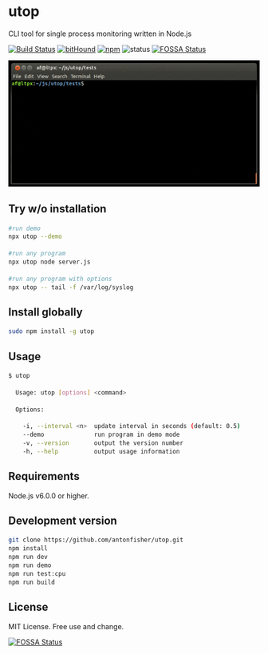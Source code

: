 # utop

CLI tool for single process monitoring written in Node.js

[![Build Status](https://travis-ci.org/antonfisher/utop.svg?branch=master)](https://travis-ci.org/antonfisher/utop)
[![bitHound](https://www.bithound.io/github/antonfisher/utop/badges/dependencies.svg)](https://www.bithound.io/github/antonfisher/utop/master/dependencies/npm)
[![npm](https://img.shields.io/npm/v/utop.svg?colorB=brightgreen)](https://www.npmjs.com/package/utop)
![status](https://img.shields.io/badge/status-beta-lightgray.svg)
[![FOSSA Status](https://app.fossa.io/api/projects/git%2Bgithub.com%2Fantonfisher%2Futop.svg?type=shield)](https://app.fossa.io/projects/git%2Bgithub.com%2Fantonfisher%2Futop?ref=badge_shield)

![Main view](https://raw.githubusercontent.com/antonfisher/utop/docs/images/demo.v1.gif)

## Try w/o installation
```bash
#run demo
npx utop --demo

#run any program
npx utop node server.js

#run any program with options
npx utop -- tail -f /var/log/syslog
```

## Install globally
```bash
sudo npm install -g utop
```

## Usage
```bash
$ utop

  Usage: utop [options] <command>

  Options:

    -i, --interval <n>  update interval in seconds (default: 0.5)
    --demo              run program in demo mode
    -v, --version       output the version number
    -h, --help          output usage information
```

## Requirements
Node.js v6.0.0 or higher.

## Development version
```bash
git clone https://github.com/antonfisher/utop.git
npm install
npm run dev
npm run demo
npm run test:cpu
npm run build
```

## License
MIT License. Free use and change.


[![FOSSA Status](https://app.fossa.io/api/projects/git%2Bgithub.com%2Fantonfisher%2Futop.svg?type=large)](https://app.fossa.io/projects/git%2Bgithub.com%2Fantonfisher%2Futop?ref=badge_large)